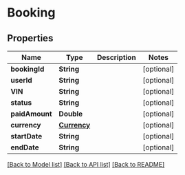 # Booking

## Properties
Name | Type | Description | Notes
------------ | ------------- | ------------- | -------------
**bookingId** | **String** |  | [optional] 
**userId** | **String** |  | [optional] 
**VIN** | **String** |  | [optional] 
**status** | **String** |  | [optional] 
**paidAmount** | **Double** |  | [optional] 
**currency** | [**Currency**](Currency.md) |  | [optional] 
**startDate** | **String** |  | [optional] 
**endDate** | **String** |  | [optional] 

[[Back to Model list]](../README.md#documentation-for-models) [[Back to API list]](../README.md#documentation-for-api-endpoints) [[Back to README]](../README.md)


